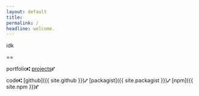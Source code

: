 ```yaml
---
layout: default
title:
permalink: /
headline: welcome.
---
```


idk

==

portfolio⑆ [projects](/portfolio)⑈

code⑆ [github]({{ site.github }})⑇ [packagist]({{ site.packagist }})⑇ [npm]({{ site.npm }})⑈
